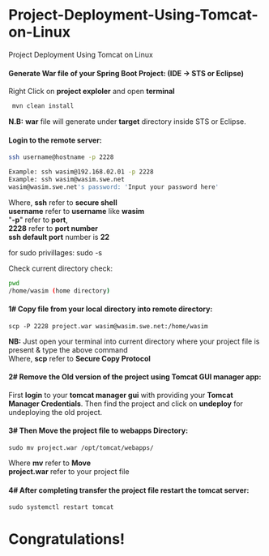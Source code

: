 # Project-Deployment-Using-Tomcat-on-Linux
Project Deployment Using Tomcat on Linux


#### Generate War file of your Spring Boot Project: (IDE -> STS or Eclipse)
 Right Click on **project exploler** and open **terminal**
 ```bash
  mvn clean install
```
**N.B:** **war** file will generate under **target** directory inside STS or Eclipse.



#### Login to the remote server:
```bash
ssh username@hostname -p 2228

```
```bash
Example: ssh wasim@192.168.02.01 -p 2228
Example: ssh wasim@wasim.swe.net
wasim@wasim.swe.net's password: 'Input your password here'
```

Where, 
**ssh** refer to **secure shell**<br>
**username** refer to **username** like **wasim**<br>
"**-p**" refer to **port**,<br> 
**2228** refer to **port number**<br>
**ssh default port** number is **22**



for sudo privillages: 
sudo -s

Check current directory check:
```bash
pwd
/home/wasim (home directory)
```


#### 1# Copy file from your local directory into remote directory:

 	scp -P 2228 project.war wasim@wasim.swe.net:/home/wasim
  
**NB:** Just open your terminal into current directory where your project file is present & type the above command
<br>Where, **scp** refer to **Secure Copy Protocol**

  
#### 2# Remove the Old version of the project using Tomcat GUI manager app: 
First **login** to your **tomcat manager gui** with providing your **Tomcat Manager Credentials**.
Then find the project and click on **undeploy** for undeploying the old project.

#### 3# Then Move the project file to webapps Directory:
	sudo mv project.war /opt/tomcat/webapps/
Where **mv** refer to **Move**
<br>**project.war** refer to your project file

#### 4# After completing transfer the project file restart the tomcat server:
	sudo systemctl restart tomcat

# Congratulations! 
 





